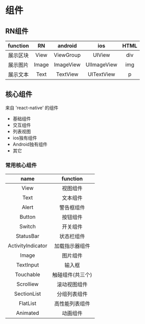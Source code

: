# 组件

## RN组件

function | RN | android | ios | HTML
:---:|:---:|:---:|:---:|:---:|
展示区块|View|ViewGroup|UIView|div
展示图片|Image|ImageView|UIImageView|img
展示文本|Text|TextView|UITextView|p

## 核心组件

来自 'react-native' 的组件

* 基础组件
* 交互组件
* 列表视图
* ios独有组件
* Android独有组件
* 其它

### 常用核心组件

name | function
:---:|:---:
View|视图组件
Text|文本组件
Alert|警告框组件
Button|按钮组件
Switch|开关组件
StatusBar|状态栏组件
ActivityIndicator|加载指示器组件
Image|图片组件
TextInput|输入框
Touchable|触碰组件(共三个)
Scrolliew|滚动视图组件
SectionList|分组列表组件
FlatList|高性能列表组件
Animated|动画组件
